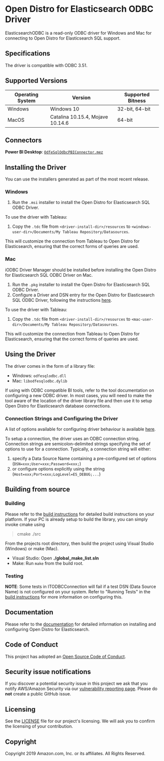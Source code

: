 # Open Distro for Elasticsearch ODBC Driver

ElasticsearchODBC is a read-only ODBC driver for Windows and Mac for connecting to Open Distro for Elasticsearch SQL support.

## Specifications

The driver is compatible with ODBC 3.51.

## Supported Versions


  | Operating System  | Version | Supported Bitness |
  | ------------- |-------------| ----------------- |
  |  Windows    |  Windows 10   | 32-bit, 64-bit |
  |  MacOS    |  Catalina 10.15.4, Mojave 10.14.6 | 64-bit |

## Connectors

**Power BI Desktop**: [`OdfeSqlOdbcPBIConnector.mez`](./src/PowerBIConnector/bin/Release/OdfeSqlOdbcPBIConnector.mez)

## Installing the Driver

You can use the installers generated as part of the most recent release.

### Windows

1. Run the `.msi` installer to install the Open Distro for Elasticsearch SQL ODBC Driver.

To use the driver with Tableau:
1. Copy the `.tdc` file from `<driver-install-dir>/resources` to `<windows-user-dir>/Documents/My Tableau Repository/Datasources`.

This will customize the connection from Tableau to Open Distro for Elasticsearch, ensuring that the correct forms of queries are used. 

### Mac

iODBC Driver Manager should be installed before installing the Open Distro for Elasticsearch SQL ODBC Driver on Mac.

1. Run the `.pkg` installer to install the Open Distro for Elasticsearch SQL ODBC Driver.
2. Configure a Driver and DSN entry for the Open Distro for Elasticsearch SQL ODBC Driver, following the instructions [here](./docs/user/mac_configure_dsn.md).

To use the driver with Tableau:
1. Copy the `.tdc` file from `<driver-install-dir>/resources` to `<mac-user-dir>/Documents/My Tableau Repository/Datasources`.

This will customize the connection from Tableau to Open Distro for Elasticsearch, ensuring that the correct forms of queries are used.

## Using the Driver

The driver comes in the form of a library file:
* Windows: `odfesqlodbc.dll`
* Mac: `libodfesqlodbc.dylib`

If using with ODBC compatible BI tools, refer to the tool documentation on configuring a new ODBC driver. In most cases, you will need to make the tool aware of the location of the driver library file and then use it to setup Open Distro for Elasticsearch database connections.

### Connection Strings and Configuring the Driver

A list of options available for configuring driver behaviour is available [here](./docs/user/configuration_options.md).

To setup a connection, the driver uses an ODBC connection string. Connection strings are semicolon-delimited strings specifying the set of options to use for a connection. Typically, a connection string will either:

1. specify a Data Source Name containing a pre-configured set of options (`DSN=xxx;User=xxx;Password=xxx;`)
2. or configure options explicitly using the string (`Host=xxx;Port=xxx;LogLevel=ES_DEBUG;...`)

## Building from source

### Building

Please refer to the [build instructions](./BUILD_INSTRUCTIONS.md) for detailed build instructions on your platform.
If your PC is already setup to build the library, you can simply invoke cmake using

> cmake ./src

From the projects root directory, then build the project using Visual Studio (Windows) or make (Mac). 

* Visual Studio: Open **./global_make_list.sln**
* Make: Run `make` from the build root.

### Testing

**NOTE**: Some tests in ITODBCConnection will fail if a test DSN (Data Source Name) is not configured on your system. Refer to "Running Tests" in the [build instructions](./BUILD_INSTRUCTIONS.md) for more information on configuring this.

## Documentation

Please refer to the [documentation](https://opendistro.github.io/for-elasticsearch-docs/) for detailed information on installing and configuring Open Distro for Elasticsearch.

## Code of Conduct

This project has adopted an [Open Source Code of Conduct](https://opendistro.github.io/for-elasticsearch/codeofconduct.html).

## Security issue notifications

If you discover a potential security issue in this project we ask that you notify AWS/Amazon Security via our [vulnerability reporting page](http://aws.amazon.com/security/vulnerability-reporting/). Please do **not** create a public GitHub issue.

## Licensing

See the [LICENSE](./LICENSE) file for our project's licensing. We will ask you to confirm the licensing of your contribution.

## Copyright

Copyright 2019 Amazon.com, Inc. or its affiliates. All Rights Reserved.
